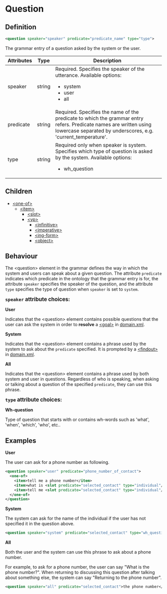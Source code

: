 <span style="font-size: 2em">**Question**</span>
## Definition
```xml
<question speaker="speaker" predicate="predicate_name" type="type">
```

The grammar entry of a question asked by the system or the user.

| Attributes | Type | Description |
| --- | --- | --- |
| speaker | string | Required. Specifies the speaker of the utterance. Available options: <ul><li>system</li><li>user</li><li>all</li></ul> |
| predicate | string | Required. Specifies the name of the predicate to which the grammar entry refers. Predicate names are written using lowercase separated by underscores, e.g. 'current_temperature'. |
| type | string |  Required only when speaker is system. Specifies which type of question is asked by the system. Available options: <ul><li>wh_question</li></ul> |

<!-- The other options to type?? -->

## Children

- [<one-of\>](/tdm_documentation/grammar/children/one-of)
    - [<item\>](/tdm_documentation/grammar/children/item)
        - [<slot\>](/tdm_documentation/grammar/children/slot)
        - [<vp\>](/tdm_documentation/grammar/children/vp)
            - [<infinitive\>](/tdm_documentation/grammar/children/vp)
            - [<imperative\>](/tdm_documentation/grammar/children/vp)
            - [<ing-form\>](/tdm_documentation/grammar/children/vp)
            - [<object\>](/tdm_documentation/grammar/children/vp)

## Behaviour

The <question\> element in the grammar defines the way in which the system and users can speak about a given question. The attribute `predicate` indicates which predicate in the ontology that the grammar entry is for, the attribute `speaker` specifies the speaker of the question, and the attribute `type` specifies the type of question when `speaker` is set to `system`.

<span style="font-size: 1.2em">**`speaker` attribute choices:**</span>

**User**

Indicates that the <question\> element contains possible questions that the user can ask the system in order to **resolve** a [<goal\>](path/to/domain/goal) in [domain.xml](/domain).

**System**

Indicates that the <question\> element contains a phrase used by the system to ask about the `predicate` specified. It is prompted by a [<findout\>](path/to/domain/findout) in [domain.xml](/domain).

**All**

Indicates that the <question\> element contains a phrase used by both system and user in questions. Regardless of who is speaking, when asking or talking about a question of the specified `predicate`, they can use this phrase.

<span style="font-size: 1.2em">**`type` attribute choices:**</span>

**Wh-question**

Type of question that starts with or contains wh-words such as 'what', 'when', 'which', 'who', etc..

<!--#### Yes/No-question

???

#### Alt-question

??? -->

## Examples

**User**

The user can ask for a phone number as following.

```xml
<question speaker="user" predicate="phone_number_of_contact">
  <one-of>
    <item>tell me a phone number</item>
    <item>what is <slot predicate="selected_contact" type="individual"/>'s number</item>
    <item>tell me <slot predicate="selected_contact" type="individual"/>'s number</item>
  </one-of>
</question>
```

**System**

The system can ask for the name of the individual if the user has not specified it in the question above.

```xml
<question speaker="system" predicate="selected_contact" type="wh_question">whose number</question>
```

**All**

Both the user and the system can use this phrase to ask about a phone number.

For example, to ask for a phone number, the user can say "What is the phone number?". When returning to discussing this question after talking about something else, the system can say "Returning to the phone number".

```xml
<question speaker="all" predicate="selected_contact">the phone number</question>
```